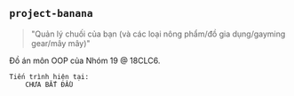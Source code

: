 ## `project-banana`

> "Quản lý chuối của bạn (và các loại nông phẩm/đồ gia dụng/gayming gear/mây mây)"

Đồ án môn OOP của Nhóm 19 @ 18CLC6.

```
Tiến trình hiện tại:
    CHƯA BẮT ĐẦU
```
